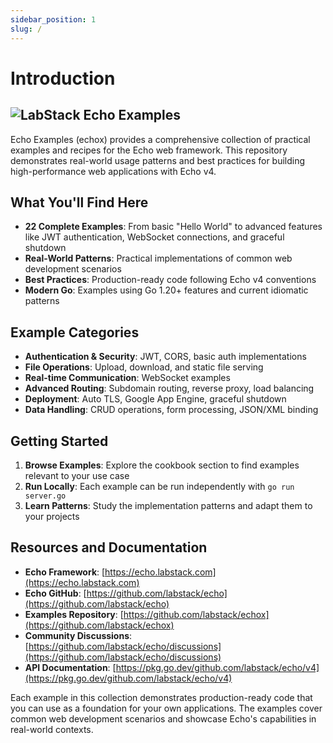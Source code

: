 ```yaml
---
sidebar_position: 1
slug: /
---
```


# Introduction

## ![LabStack](../static/img/labstack-icon.png) Echo Examples

Echo Examples (echox) provides a comprehensive collection of practical examples and recipes for the Echo web framework. This repository demonstrates real-world usage patterns and best practices for building high-performance web applications with Echo v4.

## What You'll Find Here

- **22 Complete Examples**: From basic "Hello World" to advanced features like JWT authentication, WebSocket connections, and graceful shutdown
- **Real-World Patterns**: Practical implementations of common web development scenarios
- **Best Practices**: Production-ready code following Echo v4 conventions
- **Modern Go**: Examples using Go 1.20+ features and current idiomatic patterns

## Example Categories

- **Authentication & Security**: JWT, CORS, basic auth implementations
- **File Operations**: Upload, download, and static file serving
- **Real-time Communication**: WebSocket examples
- **Advanced Routing**: Subdomain routing, reverse proxy, load balancing
- **Deployment**: Auto TLS, Google App Engine, graceful shutdown
- **Data Handling**: CRUD operations, form processing, JSON/XML binding

## Getting Started

1. **Browse Examples**: Explore the cookbook section to find examples relevant to your use case
2. **Run Locally**: Each example can be run independently with `go run server.go`
3. **Learn Patterns**: Study the implementation patterns and adapt them to your projects

## Resources and Documentation

- **Echo Framework**: [https://echo.labstack.com](https://echo.labstack.com)
- **Echo GitHub**: [https://github.com/labstack/echo](https://github.com/labstack/echo)
- **Examples Repository**: [https://github.com/labstack/echox](https://github.com/labstack/echox)
- **Community Discussions**: [https://github.com/labstack/echo/discussions](https://github.com/labstack/echo/discussions)
- **API Documentation**: [https://pkg.go.dev/github.com/labstack/echo/v4](https://pkg.go.dev/github.com/labstack/echo/v4)

Each example in this collection demonstrates production-ready code that you can use as a foundation for your own applications. The examples cover common web development scenarios and showcase Echo's capabilities in real-world contexts.
